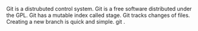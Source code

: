 Git is a distrubuted control system.
Git is a free software distributed under the GPL.
Git has a mutable index called stage.
Git tracks changes of files.
Creating a new branch is quick and simple.
git .

